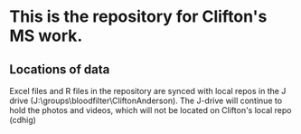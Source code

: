 # This is the repository for Clifton's MS work.

## Locations of data
Excel files and R files in the repository are synced with local repos in the J drive (J:\groups\bloodfilter\CliftonAnderson). 
The J-drive will continue to hold the photos and videos, which will not be located on Clifton's local repo (cdhig)